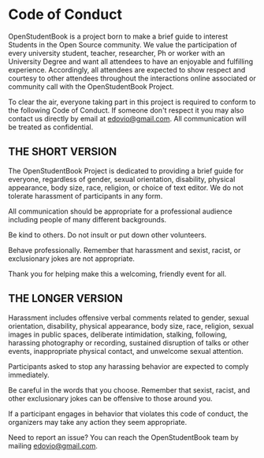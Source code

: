 
# Code of Conduct

OpenStudentBook is a project born to make a brief guide to interest Students in the Open Source community. 
We value the participation of every university student, teacher, researcher, Ph or worker with an University Degree and want 
all attendees to have an enjoyable and fulfilling experience. Accordingly, all attendees are expected to show respect and courtesy to other attendees throughout the interactions online associated or community call with the OpenStudentBook Project.

To clear the air, everyone taking part in this project is required to conform to the following Code of Conduct. 
If someone don't respect it you may also contact us directly by email at edovio@gmail.com. All communication will be treated as confidential.

## THE SHORT VERSION

The OpenStudentBook Project is dedicated to providing a brief guide for everyone, regardless of gender, sexual orientation, 
disability, physical appearance, body size, race, religion, or choice of text editor. We do not tolerate harassment of participants in any form.

All communication should be appropriate for a professional audience including people of many different backgrounds.

Be kind to others. Do not insult or put down other volunteers.

Behave professionally. Remember that harassment and sexist, racist, or exclusionary jokes are not appropriate.

Thank you for helping make this a welcoming, friendly event for all.

## THE LONGER VERSION

Harassment includes offensive verbal comments related to gender, sexual orientation, disability, physical appearance, body size, race, religion, sexual images in public spaces, deliberate intimidation, stalking, following, harassing photography or recording, sustained disruption of talks or other events, inappropriate physical contact, and unwelcome sexual attention.

Participants asked to stop any harassing behavior are expected to comply immediately.

Be careful in the words that you choose. Remember that sexist, racist, and other exclusionary jokes can be offensive to those around you.

If a participant engages in behavior that violates this code of conduct, the organizers may take any action they seem appropriate.

Need to report an issue? You can reach the OpenStudentBook team by mailing edovio@gmail.com.
